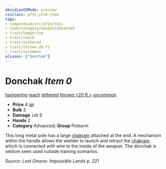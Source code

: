 ```yaml
---
obsidianUIMode: preview
cssclass: pf2e,pf2e-item
tags:
- compendium/src/pf2e/loil
- item/category/weapon/advanced
- trait/hampering
- trait/reach
- trait/tethered
- trait/thrown-20-ft
- trait/uncommon
aliases: ["Donchak"]
---
```

# Donchak *Item 0*  
[hampering](/rules/traits/hampering-loag.md)  [reach](/rules/traits/reach.md)  [tethered](/rules/traits/tethered-b1.md)  [thrown <20 ft.>](/rules/traits/thrown.md)  [uncommon](/rules/traits/uncommon.md)  

- **Price** 4 gp
- **Bulk** 2
- **Damage** `1d8` S
- **Hands** 2
- **Category** Advanced; **Group** Polearm 

This long metal pole has a large [chakram](/compendium/equipment/items/chakram-lotgb.md) attached at the end. A mechanism within the handle allows the wielder to launch and retract the [chakram](/compendium/equipment/items/chakram-lotgb.md), which is connected with wire to the inside of the weapon. The donchak is seldom seen used outside training scenarios.

*Source: Lost Omens: Impossible Lands p. 221*